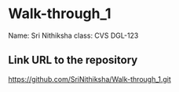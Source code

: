# Walk-through_1

Name: Sri Nithiksha
class: CVS DGL-123

## Link URL to the repository
https://github.com/SriNithiksha/Walk-through_1.git
